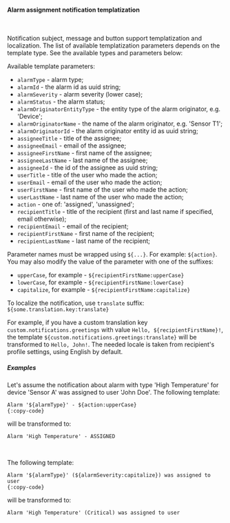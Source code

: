 #### Alarm assignment notification templatization

<div class="divider"></div>
<br/>

Notification subject, message and button support templatization and localization.
The list of available templatization parameters depends on the template type.
See the available types and parameters below:

Available template parameters:

* `alarmType` - alarm type;
* `alarmId` - the alarm id as uuid string;
* `alarmSeverity` - alarm severity (lower case);
* `alarmStatus` - the alarm status;
* `alarmOriginatorEntityType` - the entity type of the alarm originator, e.g. 'Device';
* `alarmOriginatorName` - the name of the alarm originator, e.g. 'Sensor T1';
* `alarmOriginatorId` - the alarm originator entity id as uuid string;
* `assigneeTitle` - title of the assignee;
* `assigneeEmail` - email of the assignee;
* `assigneeFirstName` - first name of the assignee;
* `assigneeLastName` - last name of the assignee;
* `assigneeId` - the id of the assignee as uuid string;
* `userTitle` - title of the user who made the action;
* `userEmail` - email of the user who made the action;
* `userFirstName` - first name of the user who made the action;
* `userLastName` - last name of the user who made the action;
* `action` - one of: 'assigned', 'unassigned';
* `recipientTitle` - title of the recipient (first and last name if specified, email otherwise);
* `recipientEmail` - email of the recipient;
* `recipientFirstName` - first name of the recipient;
* `recipientLastName` - last name of the recipient;

Parameter names must be wrapped using `${...}`. For example: `${action}`.
You may also modify the value of the parameter with one of the suffixes:

* `upperCase`, for example - `${recipientFirstName:upperCase}`
* `lowerCase`, for example - `${recipientFirstName:lowerCase}`
* `capitalize`, for example - `${recipientFirstName:capitalize}`

To localize the notification, use `translate` suffix: `${some.translation.key:translate}`

For example, if you have a custom translation key `custom.notifications.greetings` with value `Hello, ${recipientFirstName}!`, the template
`${custom.notifications.greetings:translate}` will be transformed to `Hello, John!`. 
The needed locale is taken from recipient's profile settings, using English by default.


<div class="divider"></div>

##### Examples

Let's assume the notification about alarm with type 'High Temperature' for device 'Sensor A' was assigned
to user 'John Doe'. The following template:

```text
Alarm '${alarmType}' - ${action:upperCase}
{:copy-code}
```

will be transformed to:

```text
Alarm 'High Temperature' - ASSIGNED
```

<br/>

The following template:

```text
Alarm '${alarmType}' (${alarmSeverity:capitalize}) was assigned to user
{:copy-code}
```

will be transformed to:

```text
Alarm 'High Temperature' (Critical) was assigned to user
```

<br>
<br>
